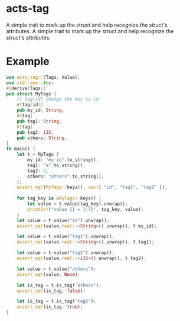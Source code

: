 # acts-tag
A simple trait to mark up the struct and help recognize the struct's attributes.
 A simple trait to mark up the struct and help recognize the struct's attributes.

 # Example

```rust
use acts_tag::{Tags, Value};
use std::any::Any;
#[derive(Tags)]
pub struct MyTags {
    // tag(id) change the key to id
    #[tag(id)]
    pub my_id: String,
    #[tag]
    pub tag1: String,
    #[tag]
    pub tag2: i32,
    pub others: String,
}
fn main() {
    let t = MyTags {
        my_id: "my id".to_string(),
        tag1: "a".to_string(),
        tag2: 5,
        others: "others".to_string(),
    };
    assert_eq!(MyTags::keys(), vec![ "id", "tag1", "tag2" ]);
    
    for tag_key in &MyTags::keys() {
        let value = t.value(tag_key).unwrap();
        println!("value {} = {:?}", tag_key, value);
    }
    let value = t.value("id").unwrap();
    assert_eq!(value.real::<String>().unwrap(), t.my_id);

    let value = t.value("tag1").unwrap();
    assert_eq!(value.real::<String>().unwrap(), t.tag1);

    let value = t.value("tag2").unwrap();
    assert_eq!(value.real::<i32>().unwrap(), t.tag2);

    let value = t.value("others");
    assert_eq!(value, None);

    let is_tag = t.is_tag("others");
    assert_eq!(is_tag, false);

    let is_tag = t.is_tag("tag2");
    assert_eq!(is_tag, true);
}
```
